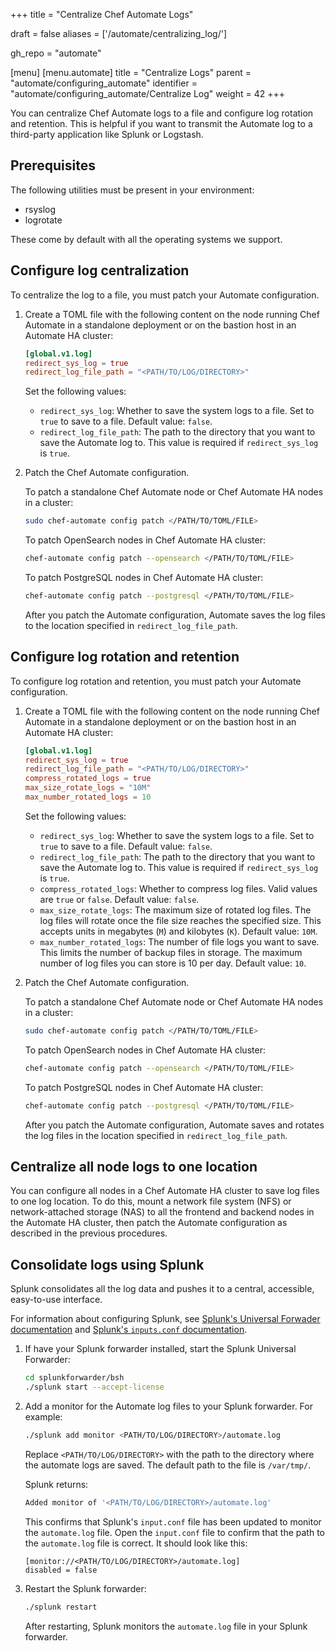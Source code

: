 +++
title = "Centralize Chef Automate Logs"

draft = false
aliases = ['/automate/centralizing_log/']

gh_repo = "automate"

[menu]
  [menu.automate]
    title = "Centralize Logs"
    parent = "automate/configuring_automate"
    identifier = "automate/configuring_automate/Centralize Log"
    weight = 42
+++

You can centralize Chef Automate logs to a file and configure log rotation and retention. This is helpful if you want to transmit the Automate log to a third-party application like Splunk or Logstash.

## Prerequisites

The following utilities must be present in your environment:

- rsyslog
- logrotate

These come by default with all the operating systems we support.

## Configure log centralization

To centralize the log to a file, you must patch your Automate configuration.

1. Create a TOML file with the following content on the node running Chef Automate in a standalone deployment or on the bastion host in an Automate HA cluster:

    ```toml
    [global.v1.log]
    redirect_sys_log = true
    redirect_log_file_path = "<PATH/TO/LOG/DIRECTORY>"
    ```

    Set the following values:

    - `redirect_sys_log`: Whether to save the system logs to a file. Set to `true` to save to a file. Default value: `false`.
    - `redirect_log_file_path`: The path to the directory that you want to save the Automate log to. This value is required if `redirect_sys_log` is `true`.

1. Patch the Chef Automate configuration.

    To patch a standalone Chef Automate node or Chef Automate HA nodes in a cluster:

    ```bash
    sudo chef-automate config patch </PATH/TO/TOML/FILE>
    ```

    To patch OpenSearch nodes in Chef Automate HA cluster:

    ```bash
    chef-automate config patch --opensearch </PATH/TO/TOML/FILE>
    ```

    To patch PostgreSQL nodes in Chef Automate HA cluster:

    ```bash
    chef-automate config patch --postgresql </PATH/TO/TOML/FILE>
    ```

    After you patch the Automate configuration, Automate saves the log files to the location specified in `redirect_log_file_path`.

## Configure log rotation and retention

To configure log rotation and retention, you must patch your Automate configuration.

1. Create a TOML file with the following content on the node running Chef Automate in a standalone deployment or on the bastion host in an Automate HA cluster:

    ```toml
    [global.v1.log]
    redirect_sys_log = true
    redirect_log_file_path = "<PATH/TO/LOG/DIRECTORY>"
    compress_rotated_logs = true
    max_size_rotate_logs = "10M"
    max_number_rotated_logs = 10
    ```

    Set the following values:

    - `redirect_sys_log`: Whether to save the system logs to a file. Set to `true` to save to a file. Default value: `false`.
    - `redirect_log_file_path`: The path to the directory that you want to save the Automate log to. This value is required if `redirect_sys_log` is `true`.
    - `compress_rotated_logs`: Whether to compress log files. Valid values are `true` or `false`. Default value: `false`.
    - `max_size_rotate_logs`: The maximum size of rotated log files. The log files will rotate once the file size reaches the specified size. This accepts units in megabytes (`M`) and kilobytes (`K`). Default value: `10M`.
    - `max_number_rotated_logs`: The number of file logs you want to save. This limits the number of backup files in storage. The maximum number of log files you can store is 10 per day. Default value: `10`.

1. Patch the Chef Automate configuration.

    To patch a standalone Chef Automate node or Chef Automate HA nodes in a cluster:

    ```bash
    sudo chef-automate config patch </PATH/TO/TOML/FILE>
    ```

    To patch OpenSearch nodes in Chef Automate HA cluster:

    ```bash
    chef-automate config patch --opensearch </PATH/TO/TOML/FILE>
    ```

    To patch PostgreSQL nodes in Chef Automate HA cluster:

    ```bash
    chef-automate config patch --postgresql </PATH/TO/TOML/FILE>
    ```

    After you patch the Automate configuration, Automate saves and rotates the log files in the location specified in `redirect_log_file_path`.

## Centralize all node logs to one location

You can configure all nodes in a Chef Automate HA cluster to save log files to one log location.
To do this, mount a network file system (NFS) or network-attached storage (NAS) to all the frontend and backend nodes in the Automate HA cluster, then patch the Automate configuration as described in the previous procedures.

## Consolidate logs using Splunk

Splunk consolidates all the log data and pushes it to a central, accessible, easy-to-use interface.

For information about configuring Splunk, see [Splunk's Universal Forwader documentation](https://docs.splunk.com/Documentation/Forwarder) and [Splunk's `inputs.conf` documentation](https://docs.splunk.com/Documentation/Splunk/latest/Admin/Inputsconf).

1. If have your Splunk forwarder installed, start the Splunk Universal Forwarder:

    ```bash
    cd splunkforwarder/bsh
    ./splunk start --accept-license
    ```

1. Add a monitor for the Automate log files to your Splunk forwarder. For example:

    ```bash
    ./splunk add monitor <PATH/TO/LOG/DIRECTORY>/automate.log
    ```

    Replace `<PATH/TO/LOG/DIRECTORY>` with the path to the directory where the automate logs are saved.
    The default path to the  file is `/var/tmp/`.

    Splunk returns:

    ```bash
    Added monitor of '<PATH/TO/LOG/DIRECTORY>/automate.log'
    ```

    This confirms that Splunk's `input.conf` file has been updated to monitor the `automate.log` file.
    Open the `input.conf` file to confirm that the path to the `automate.log` file is correct. It should look like this:

    ```plain
    [monitor://<PATH/TO/LOG/DIRECTORY>/automate.log]
    disabled = false
    ```

1. Restart the Splunk forwarder:

    ```bash
    ./splunk restart
    ```

   After restarting, Splunk monitors the `automate.log` file in your Splunk forwarder.

